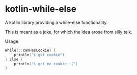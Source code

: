 # kotlin-while-else

A kotlin library providing a while-else functionality.

This is meant as a joke, for which the idea arose from silly talk.

Usage:

```kotlin
While(::canHasCookie) {
    println("i got cookie")
} Else {
    println("i got no cookie :(")
}
```